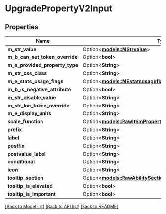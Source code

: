 # UpgradePropertyV2Input

## Properties

Name | Type | Description | Notes
------------ | ------------- | ------------- | -------------
**m_str_value** | Option<[**models::MStrvalue**](M_Strvalue.md)> |  | [optional]
**m_b_can_set_token_override** | Option<**bool**> |  | [optional]
**m_e_provided_property_type** | Option<**String**> |  | [optional]
**m_str_css_class** | Option<**String**> |  | [optional]
**m_e_stats_usage_flags** | Option<[**models::MEstatsusageflags**](M_Estatsusageflags.md)> |  | [optional]
**m_b_is_negative_attribute** | Option<**bool**> |  | [optional]
**m_str_disable_value** | Option<**String**> |  | [optional]
**m_str_loc_token_override** | Option<**String**> |  | [optional]
**m_e_display_units** | Option<**String**> |  | [optional]
**scale_function** | Option<[**models::RawItemPropertyScaleFunctionSubclassV2Input**](RawItemPropertyScaleFunctionSubclassV2-Input.md)> |  | [optional]
**prefix** | Option<**String**> |  | [optional]
**label** | Option<**String**> |  | [optional]
**postfix** | Option<**String**> |  | [optional]
**postvalue_label** | Option<**String**> |  | [optional]
**conditional** | Option<**String**> |  | [optional]
**icon** | Option<**String**> |  | [optional]
**tooltip_section** | Option<[**models::RawAbilitySectionTypeV2**](RawAbilitySectionTypeV2.md)> |  | [optional]
**tooltip_is_elevated** | Option<**bool**> |  | [optional]
**tooltip_is_important** | Option<**bool**> |  | [optional]

[[Back to Model list]](../README.md#documentation-for-models) [[Back to API list]](../README.md#documentation-for-api-endpoints) [[Back to README]](../README.md)


